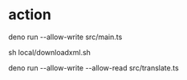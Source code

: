 # action

deno run --allow-write src/main.ts

sh local/downloadxml.sh

deno run --allow-write --allow-read src/translate.ts
